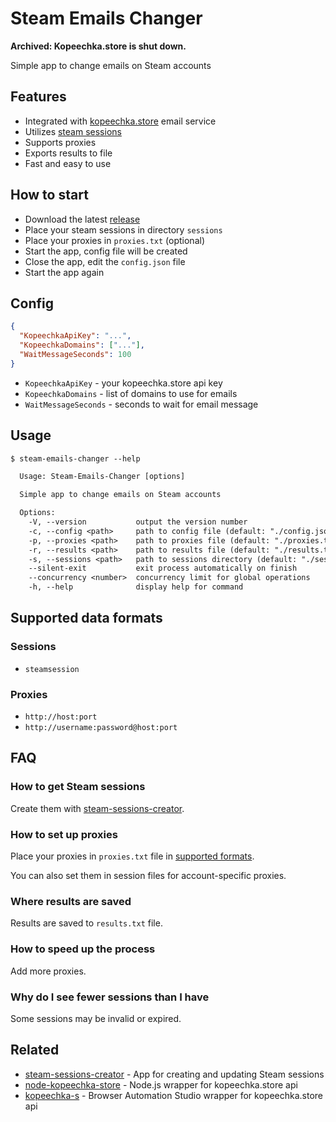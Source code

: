 # Steam Emails Changer

**Archived: Kopeechka.store is shut down.**

Simple app to change emails on Steam accounts

## Features

- Integrated with [kopeechka.store](https://kopeechka.store) email service
- Utilizes [steam sessions](https://github.com/Sadzurami/steam-sessions-creator)
- Supports proxies
- Exports results to file
- Fast and easy to use

## How to start

- Download the latest [release](https://github.com/Sadzurami/steam-emails-changer/releases#latest)
- Place your steam sessions in directory `sessions`
- Place your proxies in `proxies.txt` (optional)
- Start the app, config file will be created
- Close the app, edit the `config.json` file
- Start the app again

## Config

```json
{
  "KopeechkaApiKey": "...",
  "KopeechkaDomains": ["..."],
  "WaitMessageSeconds": 100
}
```

- `KopeechkaApiKey` - your kopeechka.store api key
- `KopeechkaDomains` - list of domains to use for emails
- `WaitMessageSeconds` - seconds to wait for email message

## Usage

```txt
$ steam-emails-changer --help

  Usage: Steam-Emails-Changer [options]

  Simple app to change emails on Steam accounts

  Options:
    -V, --version           output the version number
    -c, --config <path>     path to config file (default: "./config.json")
    -p, --proxies <path>    path to proxies file (default: "./proxies.txt")
    -r, --results <path>    path to results file (default: "./results.txt")
    -s, --sessions <path>   path to sessions directory (default: "./sessions")
    --silent-exit           exit process automatically on finish
    --concurrency <number>  concurrency limit for global operations
    -h, --help              display help for command
```

## Supported data formats

### Sessions

- `steamsession`

### Proxies

- `http://host:port`
- `http://username:password@host:port`

## FAQ

### How to get Steam sessions

Create them with [steam-sessions-creator](https://github.com/Sadzurami/steam-sessions-creator).

### How to set up proxies

Place your proxies in `proxies.txt` file in [supported formats](#supported-data-formats).

You can also set them in session files for account-specific proxies.

### Where results are saved

Results are saved to `results.txt` file.

### How to speed up the process

Add more proxies.

### Why do I see fewer sessions than I have

Some sessions may be invalid or expired.

## Related

- [steam-sessions-creator](https://github.com/Sadzurami/steam-sessions-creator) - App for creating and updating Steam sessions
- [node-kopeechka-store](https://github.com/Sadzurami/node-kopeechka-store) - Node.js wrapper for kopeechka.store api
- [kopeechka-s](https://github.com/Sadzurami/kopeechka-s) - Browser Automation Studio wrapper for kopeechka.store api
